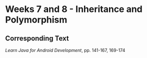 # Weeks 7 and 8 - Inheritance and Polymorphism

## Corresponding Text
*Learn Java for Android Development*, pp. 141-167, 169-174
